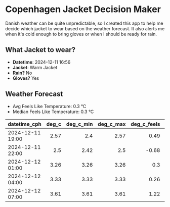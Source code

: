 
# Copenhagen Jacket Decision Maker

Danish weather can be quite unpredictable, so I created this app to help me decide which jacket to wear based on the weather forecast. 
It also alerts me when it's cold enough to bring gloves or when I should be ready for rain.

## What Jacket to wear?

- **Datetime**: 2024-12-11 16:56
- **Jacket**: Warm Jacket
- **Rain?** No
- **Gloves?** Yes

## Weather Forecast
- Avg Feels Like Temperature: 0.3 °C
- Median Feels Like Temperature: 0.3 °C

| datetime_cph     |   deg_c |   deg_c_min |   deg_c_max |   deg_c_feels | weather   | wind   | rain   |
|:-----------------|--------:|------------:|------------:|--------------:|:----------|:-------|:-------|
| 2024-12-11 19:00 |    2.57 |        2.4  |        2.57 |          0.49 | Clouds    | Low    | None   |
| 2024-12-11 22:00 |    2.5  |        2.42 |        2.5  |         -0.68 | Clouds    | Low    | None   |
| 2024-12-12 01:00 |    3.26 |        3.26 |        3.26 |          0.3  | Clouds    | Low    | None   |
| 2024-12-12 04:00 |    3.33 |        3.33 |        3.33 |          0.26 | Clouds    | Low    | None   |
| 2024-12-12 07:00 |    3.61 |        3.61 |        3.61 |          1.22 | Clouds    | Low    | None   |
        